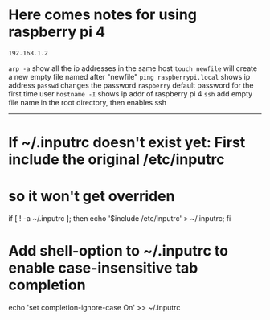 # Here comes notes for using raspberry pi 4

`192.168.1.2`

`arp -a` show all the ip addresses in the same host
`touch newfile` will create a new empty file named after "newfile"
`ping raspberrypi.local` shows ip address
`passwd` changes the password
`raspberry` default password for the first time user
`hostname -I` shows ip addr of raspberry pi 4
`ssh` add empty file name in the root directory, then enables ssh




---

# If ~/.inputrc doesn't exist yet: First include the original /etc/inputrc
# so it won't get overriden
if [ ! -a ~/.inputrc ]; then echo '$include /etc/inputrc' > ~/.inputrc; fi

# Add shell-option to ~/.inputrc to enable case-insensitive tab completion
echo 'set completion-ignore-case On' >> ~/.inputrc
